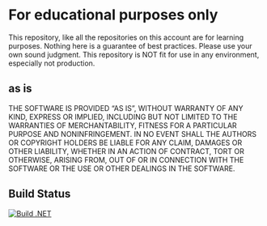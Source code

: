# For educational purposes only

This repository, like all the repositories on this account are for learning purposes. 
Nothing here is a guarantee of best practices. 
Please use your own sound judgment. 
This repository is NOT fit for use in any environment, especially not production. 

## as is

THE SOFTWARE IS PROVIDED “AS IS”, WITHOUT WARRANTY OF ANY KIND, EXPRESS OR IMPLIED, INCLUDING BUT NOT LIMITED TO THE WARRANTIES OF MERCHANTABILITY, FITNESS FOR A PARTICULAR PURPOSE AND NONINFRINGEMENT. 
IN NO EVENT SHALL THE AUTHORS OR COPYRIGHT HOLDERS BE LIABLE FOR ANY CLAIM, DAMAGES OR OTHER LIABILITY, WHETHER IN AN ACTION OF CONTRACT, TORT OR OTHERWISE, ARISING FROM, OUT OF OR IN CONNECTION WITH THE SOFTWARE OR THE USE OR OTHER DEALINGS IN THE SOFTWARE.

## Build Status

[![Build .NET](https://github.com/kushalgmx/UploadFiles/actions/workflows/build.yml/badge.svg)](https://github.com/kushalgmx/UploadFiles/actions/workflows/build.yml)